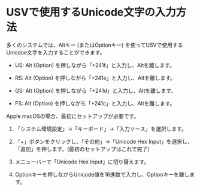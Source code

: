 # USVで使用するUnicode文字の入力方法

多くのシステムでは、Altキー (またはOptionキー) を使ってUSVで使用するUnicdoe文字を入力することができます。

- US: Alt (Option) を押しながら「+241f」と入力し、Altを離します。

- RS: Alt (Option) を押しながら「+241e」と入力し、Altを離します。

- GS: Alt (Option) を押しながら「+241d」と入力し、Altを離します。

- FS: Alt (Option) を押しながら「+241c」と入力し、Altを離します。

Apple macOSの場合、最初にセットアップが必要です。

1. 「システム環境設定」→「キーボード」→「入力ソース」を選択します。

2. 「+」ボタンをクリックし、「その他」→「Unicode Hex Input」を選択し、「追加」を押します。(最初のセットアップはこれで完了)

3. メニューバーで「Unicode Hex Input」に切り替えます。

4. Optionキーを押しながらUnicode値を16進数で入力し、Optionキーを離します。
